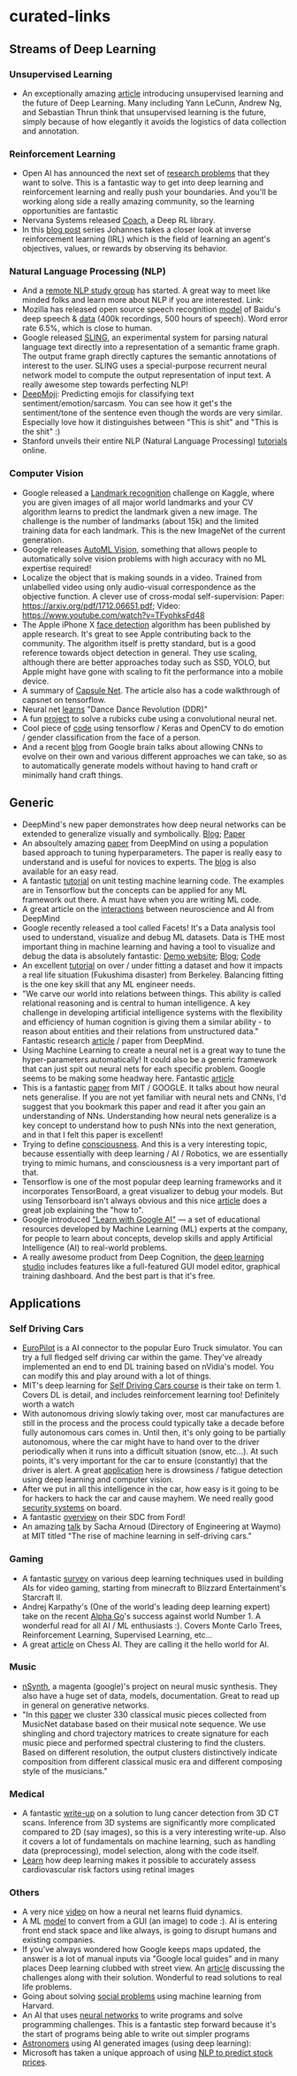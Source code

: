 # curated-links

## Streams of Deep Learning
### Unsupervised Learning
* An exceptionally amazing [article](https://medium.com/intuitionmachine/navigating-the-unsupervised-learning-landscape-951bd5842df9) introducing unsupervised learning and the future of Deep Learning. Many including Yann LeCunn, Andrew Ng, and Sebastian Thrun think that unsupervised learning is the future, simply because of how elegantly it avoids the logistics of data collection and annotation.

### Reinforcement Learning
* Open AI has announced the next set of [research problems](https://blog.openai.com/requests-for-research-2/) that they want to solve. This is a fantastic way to get into deep learning and reinforcement learning and really push your boundaries. And you'll be working along side a really amazing community, so the learning opportunities are fantastic
* Nervana Systems released [Coach](http://coach.nervanasys.com/), a Deep RL library.
* In this [blog post](https://thinkingwires.com/posts/2018-02-13-irl-tutorial-1.html) series Johannes takes a closer look at inverse reinforcement learning (IRL) which is the field of learning an agent's objectives, values, or rewards by observing its behavior.

### Natural Language Processing (NLP)
* And a [remote NLP study group](http://forums.fast.ai/t/remote-nlp-focused-study-group/10768) has started. A great way to meet like minded folks and learn more about NLP if you are interested. Link: 
* Mozilla has released open source speech recognition [model](https://github.com/mozilla/DeepSpeech) of Baidu's deep speech & [data](https://voice.mozilla.org/data) (400k recordings, 500 hours of speech). Word error rate 6.5%, which is close to human.
* Google released [SLING](https://research.googleblog.com/2017/11/sling-natural-language-frame-semantic.html), an experimental system for parsing natural language text directly into a representation of a semantic frame graph. The output frame graph directly captures the semantic annotations of interest to the user. SLING uses a special-purpose recurrent neural network model to compute the output representation of input text. A really awesome step towards perfecting NLP!
* [DeepMoji](https://arxiv.org/abs/1708.00524): Predicting emojis for classifying text sentiment/emotion/sarcasm. You can see how it get's the sentiment/tone of the sentence even though the words are very similar. Especially love how it distinguishes between "This is shit" and "This is the shit" :)
* Stanford unveils their entire NLP (Natural Language Processing) [tutorials](https://www.youtube.com/playlist?list=PL3FW7Lu3i5Jsnh1rnUwq_TcylNr7EkRe6) online.

### Computer Vision
* Google released a [Landmark recognition](https://www.kaggle.com/c/landmark-recognition-challenge) challenge on Kaggle, where you are given images of all major world landmarks and your CV algorithm learns to predict the landmark given a new image. The challenge is the number of landmarks (about 15k) and the limited training data for each landmark. This is the new ImageNet of the current generation.
* Google releases [AutoML Vision](https://www.blog.google/topics/google-cloud/cloud-automl-making-ai-accessible-every-business/), something that allows people to automatically solve vision problems with high accuracy with no ML expertise required!
* Localize the object that is making sounds in a video. Trained from unlabelled video using only audio-visual correspondence as the objective function. A clever use of cross-modal self-supervision: Paper: https://arxiv.org/pdf/1712.06651.pdf; Video: https://www.youtube.com/watch?v=TFyohksFd48
* The Apple iPhone X [face detection](https://machinelearning.apple.com/2017/11/16/face-detection.html) algorithm has been published by apple research. It's great to see Apple contributing back to the community. The algorithm itself is pretty standard, but is a good reference towards object detection in general. They use scaling, although there are better approaches today such as SSD, YOLO, but Apple might have gone with scaling to fit the performance into a mobile device.
* A summary of [Capsule Net](https://hackernoon.com/what-is-a-capsnet-or-capsule-network-2bfbe48769cc). The article also has a code walkthrough of capsnet on tensorflow.
* Neural net [learns](https://arxiv.org/abs/1703.06891) "Dance Dance Revolution (DDR)"
* A fun [project](https://github.com/jerpint/rubiks_cube_convnet) to solve a rubicks cube using a convolutional neural net.
* Cool piece of [code](https://github.com/oarriaga/face_classification) using tensorflow / Keras and OpenCV to do emotion / gender classification from the face of a person.
* And a recent [blog](https://research.googleblog.com/2018/03/using-evolutionary-automl-to-discover.html) from Google brain talks about allowing CNNs to evolve on their own and various different approaches we can take, so as to automatically generate models without having to hand craft or minimally hand craft things.

## Generic
* DeepMind's new paper demonstrates how deep neural networks can be extended to generalize visually and symbolically. [Blog](https://deepmind.com/blog/learning-explanatory-rules-noisy-data/); [Paper](http://www.jair.org/media/5714/live-5714-10391-jair.pdf)
* An absoultely amazing [paper](https://arxiv.org/abs/1711.09846) from DeepMind on using a population based approach to tuning hyperparameters. The paper is really easy to understand and is useful for novices to experts. The [blog](https://deepmind.com/blog/population-based-training-neural-networks/) is also available for an easy read.
* A fantastic [tutorial](https://medium.com/@keeper6928/how-to-unit-test-machine-learning-code-57cf6fd81765) on unit testing machine learning code. The examples are in Tensorflow but the concepts can be applied for any ML framework out there. A must have when you are writing ML code.
* A great article on the [interactions](https://deepmind.com/blog/ai-and-neuroscience-virtuous-circle/) between neuroscience and AI from DeepMind
* Google recently released a tool called Facets! It's a Data analysis tool used to understand, visualize and debug ML datasets. Data is THE most important thing in machine learning and having a tool to visualize and debug the data is absolutely fantastic: 
[Demo website](https://pair-code.github.io/facets/); [Blog](https://research.googleblog.com/2017/07/facets-open-source-visualization-tool.html); [Code](https://github.com/pair-code/facets)
* An excellent [tutorial](https://ml.berkeley.edu/blog/2017/07/13/tutorial-4/) on over / under fitting a dataset and how it impacts a real life situation (Fukushima disaster) from Berkeley. Balancing fitting is the one key skill that any ML engineer needs.
* "We carve our world into relations between things. This ability is called relational reasoning and is central to human intelligence. A key challenge in developing artificial intelligence systems with the flexibility and efficiency of human cognition is giving them a similar ability - to reason about entities and their relations from unstructured data." Fantastic research [article](https://deepmind.com/blog/neural-approach-relational-reasoning/) / paper from DeepMind.
* Using Machine Learning to create a neural net is a great way to tune the hyper-parameters automatically! It could also be a generic framework that can just spit out neural nets for each specific problem. Google seems to be making some headway here. Fantastic [article](https://research.googleblog.com/2017/05/using-machine-learning-to-explore.html)
* This is a fantastic [paper](https://openreview.net/pdf?id=Sy8gdB9xx) from MIT / GOOGLE. It talks about how neural nets generalise. If you are not yet familiar with neural nets and CNNs, I'd suggest that you bookmark this paper and read it after you gain an understanding of NNs. Understanding how neural nets generalize is a key concept to understand how to push NNs into the next generation, and in that I felt this paper is excellent! 
* Trying to define [consciousness](http://www.bbc.com/news/science-environment-39482345). And this is a very interesting topic, because essentially with deep learning / AI / Robotics, we are essentially trying to mimic humans, and consciousness is a very important part of that.
* Tensorflow is one of the most popular deep learning frameworks and it incorporates TensorBoard, a great visualizer to debug your models. But using Tensorboard isn't always obvious and this nice [article](https://medium.com/towards-data-science/visualizing-your-model-using-tensorboard-796ebb73e98d) does a great job explaining the "how to".
* Google introduced ["Learn with Google AI"](https://ai.google/education#?modal_active=none) — a set of educational resources developed by Machine Learning (ML) experts at the company, for people to learn about concepts, develop skills and apply Artificial Intelligence (AI) to real-world problems.
* A really awesome product from Deep Cognition, the [deep learning studio](http://deepcognition.ai/desktop/) includes features like a full-featured GUI model editor, graphical training dashboard. And the best part is that it's free.

## Applications
### Self Driving Cars
* [EuroPilot](https://github.com/marshq/europilot) is a AI connector to the popular Euro Truck simulator. You can try a full fledged self driving car within the game. They've already implemented an end to end DL training based on nVidia's model. You can modify this and play around with a lot of things.
* MIT's deep learning for [Self Driving Cars course](https://www.youtube.com/playlist?list=PLrAXtmErZgOeiKm4sgNOknGvNjby9efdf) is their take on term 1. Covers DL is detail, and includes reinforcement learning too! Definitely worth a watch
* With autonomous driving slowly taking over, most car manufactures are still in the process and the process could typically take a decade before fully autonomous cars comes in. Until then, it's only going to be partially autonomous, where the car might have to hand over to the driver periodically when it runs into a difficult situation (snow, etc...). At such points, it's very important for the car to ensure (constantly) that the driver is alert. A great [application](https://www.youtube.com/watch?v=uGvvCgqYmpY) here is drowsiness / fatigue detection using deep learning and computer vision.
* After we put in all this intelligence in the car, how easy is it going to be for hackers to hack the car and cause mayhem. We need really good [security systems](https://www.wired.com/2017/04/ubers-former-top-hacker-securing-autonomous-cars-really-hard-problem/) on board.
* A fantastic [overview](https://medium.com/@ford/what-it-takes-to-be-a-self-driving-leader-71928b94870e) on their SDC from Ford!
* An amazing [talk](https://www.youtube.com/watch?v=LSX3qdy0dFg) by Sacha Arnoud (Directory of Engineering at Waymo) at MIT titled "The rise of machine learning in self-driving cars."

### Gaming
* A fantastic [survey](https://arxiv.org/pdf/1708.07902.pdf) on various deep learning techniques used in building AIs for video gaming, starting from minecraft to Blizzard Entertainment's Starcraft II.
* Andrej Karpathy's (One of the world's leading deep learning expert) take on the recent [Alpha Go](https://medium.com/@karpathy/alphago-in-context-c47718cb95a5)'s success against world Number 1. A wonderful read for all AI / ML enthusiasts :). Covers Monte Carlo Trees, Reinforcement Learning, Supervised Learning, etc...
* A great [article](https://medium.freecodecamp.com/simple-chess-ai-step-by-step-1d55a9266977) on Chess AI. They are calling it the hello world for AI.

### Music
* [nSynth](https://magenta.tensorflow.org/nsynth), a magenta (google)'s project on neural music synthesis. They also have a huge set of data, models, documentation. Great to read up in general on generative networks.
* "In this [paper](https://arxiv.org/abs/1706.08928) we cluster 330 classical music pieces collected from MusicNet database based on their musical note sequence. We use shingling and chord trajectory matrices to create signature for each music piece and performed spectral clustering to find the clusters. Based on different resolution, the output clusters distinctively indicate composition from different classical music era and different composing style of the musicians." 

### Medical
* A fantastic [write-up](http://juliandewit.github.io/kaggle-ndsb2017/) on a solution to lung cancer detection from 3D CT scans. Inference from 3D systems are significantly more complicated compared to 2D (say images), so this is a very interesting write-up. Also it covers a lot of fundamentals on machine learning, such as handling data (preprocessing), model selection, along with the code itself.
* [Learn](https://research.googleblog.com/2018/02/assessing-cardiovascular-risk-factors.html) how deep learning makes it possible to accurately assess cardiovascular risk factors using retinal images

### Others
* A very nice [video](https://www.youtube.com/watch?v=iOWamCtnwTc&app=desktop) on how a neural net learns fluid dynamics.
* A ML [model](https://arxiv.org/abs/1705.07962) to convert from a GUI (an image) to code :). AI is entering front end stack space and like always, is going to disrupt humans and existing companies.
* If you've always wondered how Google keeps maps updated, the answer is a lot of manual inputs via "Google local guides" and in many places Deep learning clubbed with street view. An [article](https://research.googleblog.com/2017/05/updating-google-maps-with-deep-learning.html) discussing the challenges along with their solution. Wonderful to read solutions to real life problems.
* Going about solving [social problems](https://hbr.org/2016/12/a-guide-to-solving-social-problems-with-machine-learning
) using machine learning from Harvard.
* An AI that uses [neural networks](https://blog.acolyer.org/2017/03/29/deepcoder-learning-to-write-programs/) to write programs and solve programming challenges. This is a fantastic step forward because it's the start of programs being able to write out simpler programs
* [Astronomers](http://www.nature.com/news/astronomers-explore-uses-for-ai-generated-images-1.21398) using AI generated images (using deep learning):
* Microsoft has taken a unique approach of using [NLP to predict stock prices](https://www.microsoft.com/developerblog/2017/12/04/predicting-stock-performance-deep-learning/). 
